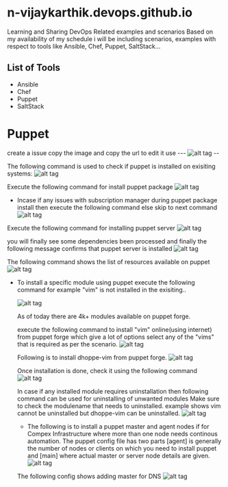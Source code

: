 # n-vijaykarthik.devops.github.io
Learning and Sharing DevOps Related examples and scenarios
Based on my availability of my schedule i will be including scenarios, examples with respect to tools like Ansible, Chef, Puppet, SaltStack...

## List of Tools
- Ansible
- Chef
- Puppet
- SaltStack

# Puppet
create a issue copy the image and copy the url to edit it
use --- ![alt tag](url/img.PNG) -- 

The following command is used to check if puppet is installed on exisiting systems:
![alt tag](https://cloud.githubusercontent.com/assets/17361962/26610493/d27de76a-4575-11e7-8fde-701bf3db82fb.PNG)

Execute the following command for install puppet package
![alt tag](https://cloud.githubusercontent.com/assets/17361962/26611122/0043f46a-457a-11e7-88e7-5d30bca3753b.PNG)

- Incase if any issues with subscription manager during puppet package install then execute the following command else skip to next command
  ![alt tag](https://cloud.githubusercontent.com/assets/17361962/26611258/0f17f2e2-457b-11e7-89bf-5db7cccd43b8.PNG)

Execute the following command for installing puppet server
![alt tag](https://cloud.githubusercontent.com/assets/17361962/26611176/6ca33a30-457a-11e7-8810-35932860b8ed.PNG)

you will finally see some dependencies been processed and finally the following message confirms that puppet server is installed
![alt tag](https://cloud.githubusercontent.com/assets/17361962/26611200/a7bdbd7a-457a-11e7-8500-dba4de551f82.PNG)

The following command shows the list of resources available on puppet
![alt tag](https://cloud.githubusercontent.com/assets/17361962/26611311/7e286cf2-457b-11e7-94ad-796f5006f7fc.PNG)

- To install a specific module using puppet execute the following command
  for example "vim" is not installed in the exisiting..
  
  ![alt tag](https://cloud.githubusercontent.com/assets/17361962/26611355/d0ed6884-457b-11e7-810a-6b7ad64fe4a1.PNG)
  
   As of today there are 4k+ modules available on puppet forge.
   
   execute the following command to install "vim" online(using internet) from puppet forge which give a lot of options
   select any of the "vims" that is required as per the scenario.
   ![alt tag](https://cloud.githubusercontent.com/assets/17361962/26611383/f5308e60-457b-11e7-8f07-273ee76dc7d1.PNG)
   
   Following is to install dhoppe-vim from puppet forge.
   ![alt tag](https://cloud.githubusercontent.com/assets/17361962/26611457/6cec90c0-457c-11e7-9edd-bc11b1e39277.PNG)
   
   Once installation is done, check it using the following command
   ![alt tag](https://cloud.githubusercontent.com/assets/17361962/26611502/b8c0d164-457c-11e7-9ec4-92b32dd6f8a7.PNG)
   
   In case if any installed module requires uninstallation then following command can be used for uninstalling of unwanted modules
   Make sure to check the modulename that needs to uninstalled. example shows vim cannot be uninstalled but dhoppe-vim can be uninstalled.
   ![alt tag](https://cloud.githubusercontent.com/assets/17361962/26611518/d965c6ae-457c-11e7-9bb9-0c9c1915463f.PNG)
   
  -  The following is to install a puppet master and agent nodes if for Compex Infrastructure where more than one node needs continous automation.
  The puppet config file has two parts [agent] is generally the number of nodes or clients on which you need to install puppet and 
  [main] where actual master or server node details are given.
  ![alt tag](https://cloud.githubusercontent.com/assets/17361962/26611710/f0c7b59a-457d-11e7-8879-bcbca401f364.PNG)
  
  The following config shows adding master for DNS
  ![alt tag](https://cloud.githubusercontent.com/assets/17361962/26611771/6964a5ee-457e-11e7-9c84-94ca8c7f88e4.PNG)
  
  
   
   




